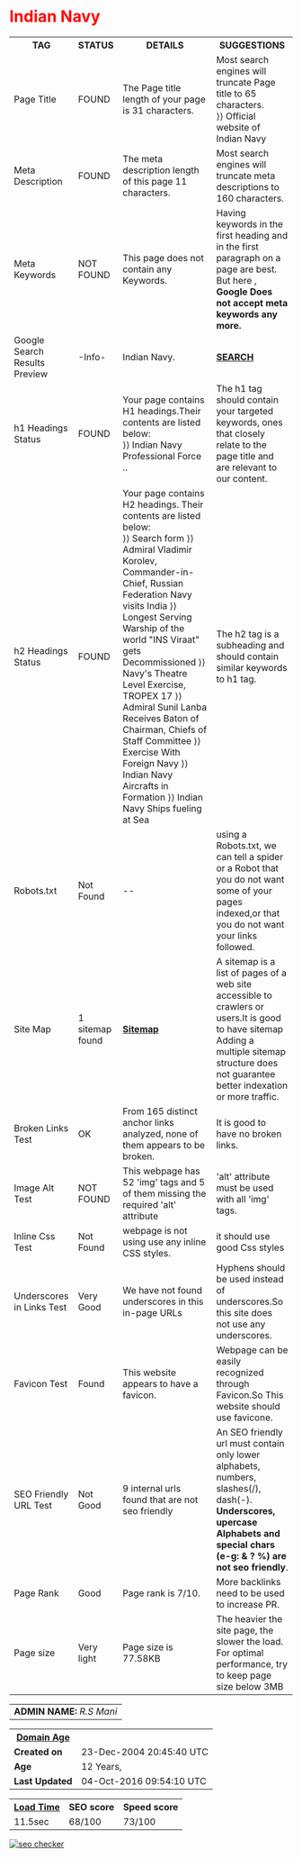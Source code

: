 <html>
<style>
body{
background-image: url("https://s-media-cache-ak0.pinimg.com/564x/2e/91/0f/2e910f64d86ddc7cae75a8f6f928a67e.jpg")}
</style>
<body>
<b><h1 style="color:red">Indian Navy</h1></b>
<table>
<tr>
<th><b>TAG</b></th>
<th><b>STATUS</b></th>
<th><b>DETAILS</b></th>
<th><b>SUGGESTIONS</b></th>
</tr>
<tr>
<td>Page Title</td>
<td>FOUND</td>
<td>The Page title length of your page is 31 characters.</td>
<td>Most search engines will truncate Page title to 65 characters.
<br>⟩⟩ Official website of Indian Navy
</td>
</tr>
<tr>
<td>Meta Description</td> 
<td>FOUND </td>
<td>The meta description length of this page 11 characters.</td>
<td>Most search engines will truncate meta descriptions to 160 characters.</td>
</tr>
<tr>
<td>Meta Keywords</td>
<td>NOT FOUND </td>
<td>This page does not contain any Keywords.</td> 
<td>Having keywords in the first heading and in the first paragraph on a page are best.
But here ,
<b>Google Does not accept meta keywords any more.</b></td>
</tr>
<tr>
<td>Google Search Results Preview</td>
<td>-Info- </td>
<td>Indian Navy.</td>
<td><a href="https://www.indiannavy.nic.in/"><b>SEARCH</b></a>
        </td>
</tr>
<tr>
<td> h1 Headings Status</td>
<td> FOUND </td>
<td>Your page contains H1 headings.Their contents are listed below:<br>
 ⟩⟩ Indian Navy Professional Force
..</td>
<td>The h1 tag should contain your targeted keywords, ones that closely relate to the page title and are relevant to our content. </td>
</tr>
<tr>
<td> h2 Headings Status</td>
<td> FOUND </td>
<td>Your page contains H2 headings. Their contents are listed below:<br>
⟩⟩ Search form
⟩⟩ Admiral Vladimir Korolev, Commander-in-Chief, Russian Federation Navy visits India
⟩⟩ Longest Serving Warship of the world "INS Viraat" gets Decommissioned
⟩⟩ Navy's Theatre Level Exercise, TROPEX 17
⟩⟩ Admiral Sunil Lanba Receives Baton of Chairman, Chiefs of Staff Committee
⟩⟩ Exercise With Foreign Navy
⟩⟩ Indian Navy Aircrafts in Formation
⟩⟩ Indian Navy Ships fueling at Sea</td>
<td>The h2 tag is a subheading and should contain similar keywords to h1 tag. </td>
</tr>
<tr>
<td>Robots.txt</td>
<td>Not Found</td>
<td>--</td>
<td>using a Robots.txt, we can tell a spider or a Robot that you do not want some of your pages indexed,or that you do not want your links followed.</td>
</tr>
<tr>
<td> Site Map </td>
<td> 1 sitemap found </td>
<td> <a href="https://www.indiannavy.nic.in/sitemap.xml"> <b> Sitemap </b></a> </td>
<td>A sitemap is a list of pages of a web site accessible to crawlers or users.It is good to have sitemap
 Adding a multiple sitemap structure does not guarantee better indexation or more traffic.</td>
</tr>
<tr>
<td>Broken Links Test</td>
<td>OK</td>
<td>From 165 distinct anchor links analyzed, none of them appears to be broken. </td>
<td>It is good to have no broken links.</td>
</tr>
<tr>
<td>Image Alt Test</td>
<td>NOT FOUND</td>
<td>This webpage has 52 'img' tags and 5 of them missing the required 'alt' attribute </td>
<td>'alt' attribute must be used with all 'img' tags.</td>
</tr>
<tr>
<td>Inline Css Test</td>
<td>Not Found</td>
<td>webpage is not using use any inline CSS styles.</td>
<td>it should use good Css styles</td> 
</tr>
<tr>
<td>Underscores in Links Test	</td>
<td>Very Good</td>
<td>We have not found underscores in this in-page URLs</td>
<td>Hyphens should be used instead of underscores.So this site does not use any underscores.</td>
</tr>
<tr>
<td> Favicon Test </td>
<td>Found </td>
<td>This website appears to have a favicon.</td>
<td>Webpage can be easily recognized through Favicon.So This website should use favicone.</td>
</tr>
<tr>
<td>SEO Friendly URL Test</td>
<td>Not Good</td>
<td> 9 internal urls found that are not seo friendly</td>
<td>An SEO friendly url must contain only lower alphabets, numbers, slashes(/), dash(-). <br>
<b>Underscores, upercase Alphabets and special chars (e-g: & ? %) are not seo friendly</b>.</td>
</tr>
<tr>
<td>Page Rank</td>
<td>Good</td>
<td>Page rank is 7/10.</td>
<td>More backlinks need to be used to increase PR.</td>
</tr>
<tr>
  <td>Page size</td><td >Very light</td><td >Page size is 77.58KB</td><td>The heavier the site page, the slower the load. For optimal performance, try to keep page size below 3MB</td>
        </tr>
</table>
<p>
<table>
<tr>
<td><b>ADMIN NAME:</b> <i>R.S Mani</i></td>
</tr>
</table>
<p>
<table>
<tr>
     <th> <u><b>Domain Age</b></u></th>
    </tr>
    <tr>
      <td><b>Created on</b></td><td>23-Dec-2004 20:45:40 UTC</td>
    </tr>
    <tr>
      <td><b>Age</b></td><td>12 Years,</td> </tr>
    <tr>
      <td><b>Last Updated</b></td><td>04-Oct-2016 09:54:10 UTC</td>
    </tr>
</table>
<p>
<table>
    <tr>
      <th><u><b>Load Time</b></u></th><th><b>SEO score</b></th><th><b>Speed score</b></th>
    </tr>
    <tr><td>11.5sec</td><td>68/100</td><td>73/100</td>
    </tr>
</table>
<a href="http://smallseotools.com/website-seo-score-checker/" target="_blank"><img src="http://smallseotools.com/imgs/badge-silver.png" alt="seo checker"/></a>
<body/>
<html/>

